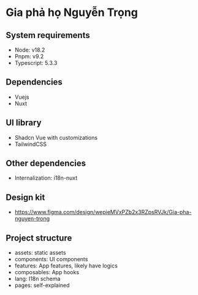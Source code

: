 # Gia phả họ Nguyễn Trọng

## System requirements

- Node: v18.2
- Pnpm: v9.2
- Typescript: 5.3.3

## Dependencies

- Vuejs
- Nuxt

## UI library

- Shadcn Vue with customizations
- TailwindCSS

## Other dependencies

- Internalization: i18n-nuxt

## Design kit

- https://www.figma.com/design/wepieMVxPZb2x3RZpsRVJk/Gia-pha-nguyen-trong

## Project structure

- assets: static assets
- components: UI components
- features: App features, likely have logics
- composables: App hooks
- lang: I18n schema
- pages: self-explained
